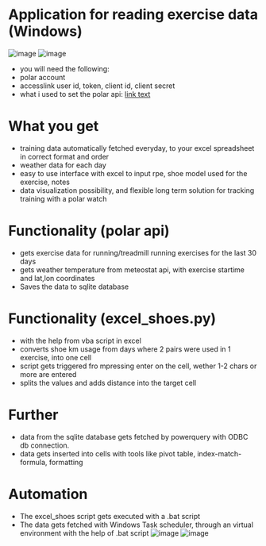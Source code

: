 # Application for reading exercise data (Windows)
![image](https://github.com/user-attachments/assets/59abba26-17d0-4638-a0bb-55a4b4d4d5cc)
![image](https://github.com/user-attachments/assets/eb75dae3-a8fe-4a14-8585-6b1a0bdaa387)
- you will need the following:
- polar account
- accesslink user id, token, client id, client secret
- what i used to set the polar api: [link text](https://github.com/polarofficial/accesslink-example-python)
# What you get
- training data automatically fetched everyday, to your excel spreadsheet in correct format and order
- weather data for each day
- easy to use interface with excel to input rpe, shoe model used for the exercise, notes
- data visualization possibility, and flexible long term solution for tracking training with a polar watch
# Functionality (polar api)
- gets exercise data for running/treadmill running exercises for the last 30 days
- gets weather temperature from meteostat api, with exercise startime and lat,lon coordinates
- Saves the data to sqlite database
# Functionality (excel_shoes.py)
- with the help from vba script in excel
- converts shoe km usage from days where 2 pairs were used in 1 exercise, into one cell
- script gets triggered fro mpressing enter on the cell, wether 1-2 chars or more are entered
- splits the values and adds distance into the target cell
# Further
- data from the sqlite database gets fetched by powerquery with ODBC db connection.
- data gets inserted into cells with tools like pivot table, index-match-formula, formatting
# Automation
- The excel_shoes script gets executed with a .bat script
- The data gets fetched with Windows Task scheduler, through an virtual environment with the help of .bat script
![image](https://github.com/user-attachments/assets/f53def2d-b4e4-41de-abec-cfb97c4f0be7)
![image](https://github.com/user-attachments/assets/63769e23-9fd7-4bdf-a615-11c2cb69f0bb)

